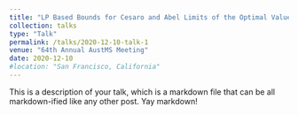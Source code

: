 ```yaml
---
title: "LP Based Bounds for Cesaro and Abel Limits of the Optimal Values in Non-Ergodic Stochastic Systems"
collection: talks
type: "Talk"
permalink: /talks/2020-12-10-talk-1
venue: "64th Annual AustMS Meeting"
date: 2020-12-10
#location: "San Francisco, California"
---
```


This is a description of your talk, which is a markdown file that can be all markdown-ified like any other post. Yay markdown!
